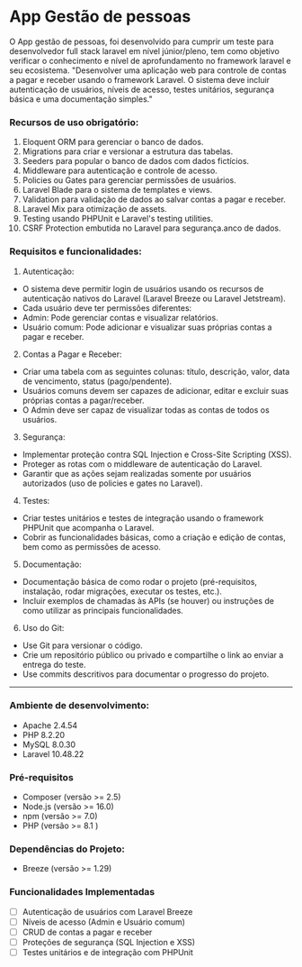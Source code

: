 # App Gestão de pessoas
O App gestão de pessoas, foi desenvolvido para cumprir um teste para desenvolvedor full stack laravel em nível júnior/pleno, tem como objetivo verificar o conhecimento e nível de aprofundamento no framework laravel e seu ecosistema.
"Desenvolver uma aplicação web para controle de contas a pagar e receber usando o framework
Laravel. O sistema deve incluir autenticação de usuários, níveis de acesso, testes unitários,
segurança básica e uma documentação simples."
### Recursos de uso obrigatório:
1. Eloquent ORM para gerenciar o banco de dados.
2. Migrations para criar e versionar a estrutura das tabelas.
3. Seeders para popular o banco de dados com dados fictícios.
4. Middleware para autenticação e controle de acesso.
5. Policies ou Gates para gerenciar permissões de usuários.
6. Laravel Blade para o sistema de templates e views.
7. Validation para validação de dados ao salvar contas a pagar e receber.
8. Laravel Mix para otimização de assets.
9. Testing usando PHPUnit e Laravel's testing utilities.
10. CSRF Protection embutida no Laravel para segurança.anco de dados.
### Requisitos e funcionalidades:
1. Autenticação:
- O sistema deve permitir login de usuários usando os recursos de autenticação nativos do
Laravel (Laravel Breeze ou Laravel Jetstream).
- Cada usuário deve ter permissões diferentes:
- Admin: Pode gerenciar contas e visualizar relatórios.
- Usuário comum: Pode adicionar e visualizar suas próprias contas a pagar e receber.
2. Contas a Pagar e Receber:
- Criar uma tabela com as seguintes colunas: título, descrição, valor, data de vencimento, status
(pago/pendente).
- Usuários comuns devem ser capazes de adicionar, editar e excluir suas próprias contas a
pagar/receber.
- O Admin deve ser capaz de visualizar todas as contas de todos os usuários.
3. Segurança:
- Implementar proteção contra SQL Injection e Cross-Site Scripting (XSS).
- Proteger as rotas com o middleware de autenticação do Laravel.
- Garantir que as ações sejam realizadas somente por usuários autorizados (uso de policies e
gates no Laravel).
4. Testes:
- Criar testes unitários e testes de integração usando o framework PHPUnit que acompanha o
Laravel.
- Cobrir as funcionalidades básicas, como a criação e edição de contas, bem como as permissões
de acesso.
5. Documentação:
- Documentação básica de como rodar o projeto (pré-requisitos, instalação, rodar migrações,
executar os testes, etc.).
- Incluir exemplos de chamadas às APIs (se houver) ou instruções de como utilizar as principais
funcionalidades.
6. Uso do Git:
- Use Git para versionar o código.
- Crie um repositório público ou privado e compartilhe o link ao enviar a entrega do teste.
- Use commits descritivos para documentar o progresso do projeto.
<hr/>

### Ambiente de desenvolvimento:
- Apache 2.4.54
- PHP 8.2.20
- MySQL 8.0.30
- Laravel 10.48.22

### Pré-requisitos
- Composer (versão >= 2.5)
- Node.js (versão >= 16.0)
- npm (versão >= 7.0)
- PHP (versão >= 8.1 )

### Dependências do Projeto:
- Breeze (versão >= 1.29)

### Funcionalidades Implementadas
- [ ] Autenticação de usuários com Laravel Breeze
- [ ] Níveis de acesso (Admin e Usuário comum)
- [ ] CRUD de contas a pagar e receber
- [ ] Proteções de segurança (SQL Injection e XSS)
- [ ] Testes unitários e de integração com PHPUnit

